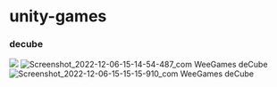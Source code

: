 # unity-games

### decube
![](https://user-images.githubusercontent.com/118690121/205923473-2f47a87f-7687-4931-8f0d-246c194785bc.jpg)
![Screenshot_2022-12-06-15-14-54-487_com WeeGames deCube](https://user-images.githubusercontent.com/118690121/205923498-b2ec6f1f-663b-48f8-b969-68f2055cfb3e.jpg)
![Screenshot_2022-12-06-15-15-15-910_com WeeGames deCube](https://user-images.githubusercontent.com/118690121/205923505-4e23c6d1-ae4e-4ae2-b14f-41e3406a324e.jpg)
